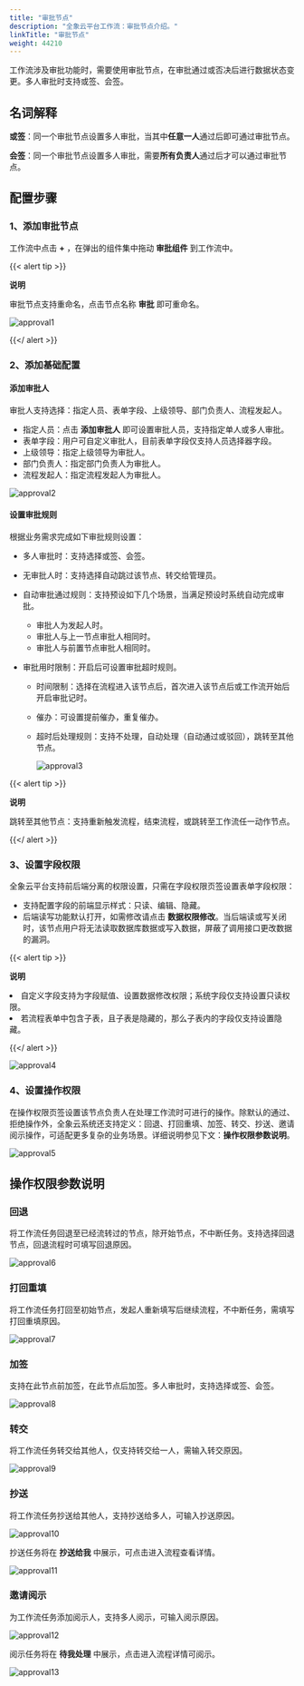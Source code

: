 ```yaml
---
title: "审批节点"
description: "全象云平台工作流：审批节点介绍。"
linkTitle: "审批节点"
weight: 44210
---
```


工作流涉及审批功能时，需要使用审批节点，在审批通过或否决后进行数据状态变更。多人审批时支持或签、会签。

## 名词解释

**或签**：同一个审批节点设置多人审批，当其中**任意一人**通过后即可通过审批节点。

**会签**：同一个审批节点设置多人审批，需要**所有负责人**通过后才可以通过审批节点。

## 配置步骤

### 1、添加审批节点

工作流中点击 **+** ，在弹出的组件集中拖动 **审批组件** 到工作流中。

{{< alert tip >}}

**说明**

审批节点支持重命名，点击节点名称 **审批** 即可重命名。

![approval1](/images/manual/workflow/node/approval/approval1.png)

{{</ alert >}}

### 2、添加基础配置

#### 添加审批人

审批人支持选择：指定人员、表单字段、上级领导、部门负责人、流程发起人。

- 指定人员：点击 **添加审批人** 即可设置审批人员，支持指定单人或多人审批。
- 表单字段：用户可自定义审批人，目前表单字段仅支持人员选择器字段。
- 上级领导：指定上级领导为审批人。
- 部门负责人：指定部门负责人为审批人。
- 流程发起人：指定流程发起人为审批人。

![approval2](/images/manual/workflow/node/approval/approval2.png)



#### 设置审批规则

根据业务需求完成如下审批规则设置：

- 多人审批时：支持选择或签、会签。

- 无审批人时：支持选择自动跳过该节点、转交给管理员。

- 自动审批通过规则：支持预设如下几个场景，当满足预设时系统自动完成审批。
  - 审批人为发起人时。
  - 审批人与上一节点审批人相同时。
  - 审批人与前置节点审批人相同时。
  
- 审批用时限制：开启后可设置审批超时规则。

  - 时间限制：选择在流程进入该节点后，首次进入该节点后或工作流开始后开启审批记时。

  - 催办：可设置提前催办，重复催办。

  - 超时后处理规则：支持不处理，自动处理（自动通过或驳回），跳转至其他节点。

    ![approval3](/images/manual/workflow/node/approval/approval3.png)

{{< alert tip >}}

**说明**

跳转至其他节点：支持重新触发流程，结束流程，或跳转至工作流任一动作节点。

{{</ alert >}}

### 3、设置字段权限

全象云平台支持前后端分离的权限设置，只需在字段权限页签设置表单字段权限：

- 支持配置字段的前端显示样式：只读、编辑、隐藏。
- 后端读写功能默认打开，如需修改请点击 **数据权限修改**。当后端读或写关闭时，该节点用户将无法读取数据库数据或写入数据，屏蔽了调用接口更改数据的漏洞。

{{< alert tip >}}

**说明**

<li>自定义字段支持为字段赋值、设置数据修改权限；系统字段仅支持设置只读权限。<li>若流程表单中包含子表，且子表是隐藏的，那么子表内的字段仅支持设置隐藏。

{{</ alert >}}

![approval4](/images/manual/workflow/node/approval/approval4.png)

### 4、设置操作权限

在操作权限页签设置该节点负责人在处理工作流时可进行的操作。除默认的通过、拒绝操作外，全象云系统还支持定义：回退、打回重填、加签、转交、抄送、邀请阅示操作，可适配更多复杂的业务场景。详细说明参见下文：**操作权限参数说明**。

![approval5](/images/manual/workflow/node/approval/approval5.png)

## 操作权限参数说明

### 回退

将工作流任务回退至已经流转过的节点，除开始节点，不中断任务。支持选择回退节点，回退流程时可填写回退原因。

![approval6](/images/manual/workflow/node/approval/approval6.png)

### 打回重填

将工作流任务打回至初始节点，发起人重新填写后继续流程，不中断任务，需填写打回重填原因。

![approval7](/images/manual/workflow/node/approval/approval7.png)

### 加签

支持在此节点前加签，在此节点后加签。多人审批时，支持选择或签、会签。

![approval8](/images/manual/workflow/node/approval/approval8.png)

### 转交

将工作流任务转交给其他人，仅支持转交给一人，需输入转交原因。

![approval9](/images/manual/workflow/node/approval/approval9.png)

### 抄送

将工作流任务抄送给其他人，支持抄送给多人，可输入抄送原因。

![approval10](/images/manual/workflow/node/approval/approval10.png)

抄送任务将在 **抄送给我** 中展示，可点击进入流程查看详情。

![approval11](/images/manual/workflow/node/approval/approval11.png)

### 邀请阅示

为工作流任务添加阅示人，支持多人阅示，可输入阅示原因。

![approval12](/images/manual/workflow/node/approval/approval12.png)

阅示任务将在 **待我处理** 中展示，点击进入流程详情可阅示。

![approval13](/images/manual/workflow/node/approval/approval13.png)
